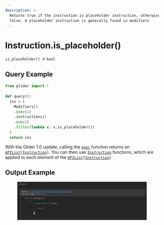 ```yaml
---
description: >-
  Returns true if the instruction is placeholder instruction, otherwise returns
  false. A placeholder instruction is generally found in modifiers
---
```


# Instruction.is\_placeholder()

`is_placeholder()` -> `bool`

## Query Example

```python
from glider import *

def query():
  ins = (
    Modifiers()
    .exec(1)
    .instructions()
    .exec()
    .filter(lambda x: x.is_placeholder())
  )
  return ins
```

With the Glider 1.0 update, calling the [`exec`](../instructions/instructions.exec.md) function returns an [`APIList`](../iterables/apilist.md)`[`[`Instruction`](./)`]`. You can then use [`Instruction`](./) functions, which are applied to each element of the [`APIList`](../iterables/apilist.md)`[`[`Instruction`](./)`]`

## Output Example

<figure><img src="../../.gitbook/assets/image (199).png" alt=""><figcaption></figcaption></figure>
